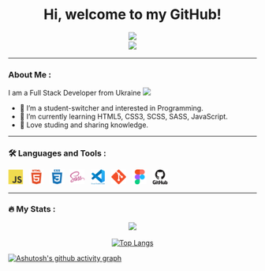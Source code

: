 ### <!-- greeting  -->
<h1 align="center">
  Hi, welcome to my GitHub!
  
</h1>


<div id="header" align="center">
  <img src="https://media.giphy.com/media/fgLPuyyoxzl3166xGo/giphy-downsized-large.gif" width="100"/>
</div>

<!-- views counter -->
<div align="center">
<a href="https://u8views.com/github/ihor-kutsenko"><img src="https://u8views.com/api/v1/github/profiles/96702664/views/day-week-month-total-count.svg"></a>
</div>



---

<!-- hero -->

### About Me :

I am a Full Stack Developer from Ukraine <img src="https://media.giphy.com/media/GVdqiRZjAcYumSkCbT/giphy.gif" width="25">


- :open_book: I’m a student-switcher and interested in Programming.
- :open_book: I’m currently learning HTML5, CSS3, SCSS, SASS, JavaScript.
- :open_book: Love studing and sharing knowledge.
<!-- - :email: How to reach me: [![Linkedin Badge](https://img.shields.io/badge/-Linkedin-blue?style=flat&logo=Linkedin&logoColor=white)]() -->

---

### :hammer_and_wrench: Languages and Tools :

<div>
  <!-- <img src="https://github.com/devicons/devicon/blob/master/icons/react/react-original-wordmark.svg" title="React" alt="React" width="30" height="30"/>&nbsp;&nbsp; -->
   <img src="https://github.com/devicons/devicon/blob/master/icons/javascript/javascript-original.svg" title="JavaScript" alt="JavaScript" width="30" height="30"/>&nbsp;&nbsp;
  <img src="https://github.com/devicons/devicon/blob/master/icons/html5/html5-plain-wordmark.svg" title="HTML5" alt="HTML" width="30" height="30"/>&nbsp;&nbsp;
  <img src="https://github.com/devicons/devicon/blob/master/icons/css3/css3-plain-wordmark.svg"  title="CSS3" alt="CSS" width="30" height="30"/>&nbsp;&nbsp;
 <img src="https://github.com/devicons/devicon/blob/master/icons/sass/sass-original.svg"  title="sass" alt="sass" width="30" height="30"/>&nbsp;&nbsp;
  <img src="https://github.com/devicons/devicon/blob/master/icons/vscode/vscode-original-wordmark.svg" title="vscode" alt="vscode" width="30" height="30"/>&nbsp;&nbsp;
  <img src="https://github.com/devicons/devicon/blob/master/icons/git/git-plain.svg" title="Git" **alt="Git" width="30" height="30"/>&nbsp;&nbsp;
  <img src="https://github.com/devicons/devicon/blob/master/icons/figma/figma-original.svg"  title="figma" alt="figma" width="30" height="30"/>&nbsp;&nbsp;
    <img src="https://github.com/devicons/devicon/blob/master/icons/github/github-original-wordmark.svg" title="github" **alt="github" width="30" height="30"/>&nbsp;&nbsp;
</div>

---

### :fire: My Stats :

<div align="center"> 
 <img height="150em" src="https://streak-stats.demolab.com?user=ihor-kutsenko&theme=soft-green&hide_border=true&background=FFFFFF00&dates=00AF4BF4&fire=19892F&currStreakNum=19892F&sideNums=19892F&mode=daily"/>
 

 [![Top Langs](https://github-readme-stats.vercel.app/api/top-langs/?username=ihor-kutsenko&langs_count=8&layout=compact&theme=transparent)](https://github.com/anuraghazra/github-readme-stats) 
 </div>
 

[![Ashutosh's github activity graph](https://github-readme-activity-graph.vercel.app/graph?username=ihor-kutsenko&bg_color=000000&color=ffffff&line=2eb830&point=05ff22&area=true&hide_border=true)](https://github.com/ashutosh00710/github-readme-activity-graph)

<!-- ### Snake eating my contribution graph -->
<!-- ![github contribution grid snake animation](https://raw.githubusercontent.com/ihor-kutsenko/ihor-kutsenko/output/github-contribution-grid-snake-dark.svg#gh-dark-mode-only) -->
<!-- ![github contribution grid snake animation](https://raw.githubusercontent.com/ihor-kutsenko/ihor-kutsenko/output/github-contribution-grid-snake.svg#gh-light-mode-only) -->

<!--
**ihor-kutsenko/ihor-kutsenko** is a ✨ _special_ ✨ repository because its `README.md` (this file) appears on your GitHub profile.


-->

